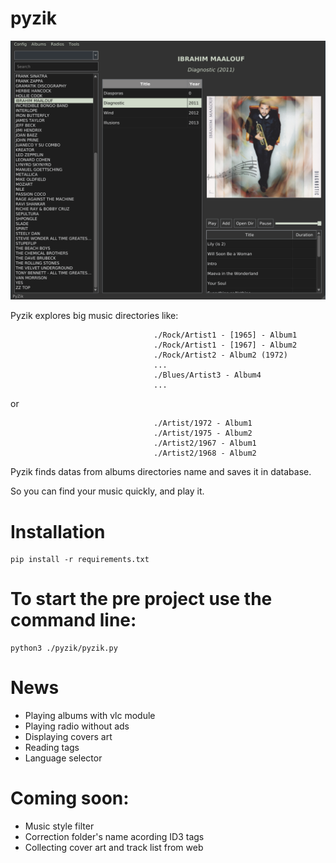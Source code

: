 # pyzik

<img src="https://raw.githubusercontent.com/myrrkel/pyzik/master/screenshot.png" alt="pyzik" />

Pyzik explores big music directories like:

                                    ./Rock/Artist1 - [1965] - Album1
                                    ./Rock/Artist1 - [1967] - Album2
                                    ./Rock/Artist2 - Album2 (1972)
                                    ...
                                    ./Blues/Artist3 - Album4
                                    ...

or

                                    ./Artist/1972 - Album1
                                    ./Artist/1975 - Album2
                                    ./Artist2/1967 - Album1
                                    ./Artist2/1968 - Album2





Pyzik finds datas from albums directories name and saves it in database. 

So you can find your music quickly, and play it.

# Installation

    pip install -r requirements.txt


# To start the pre project use the command line: 

    python3 ./pyzik/pyzik.py

# News

+ Playing albums with vlc module
+ Playing radio without ads
+ Displaying covers art
+ Reading tags
+ Language selector

# Coming soon:
+ Music style filter
+ Correction folder's name acording ID3 tags
+ Collecting cover art and track list from web




